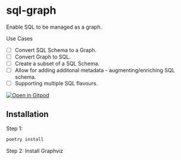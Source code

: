 # sql-graph
Enable SQL to be managed as a graph.

Use Cases
- [ ] Convert SQL Schema to a Graph.
- [ ] Convert Graph to SQL.
- [ ] Create a subset of a SQL Schema.
- [ ] Allow for adding additonal metadata - augmenting/enriching SQL schema.
- [ ] Supporting multiple SQL flavours.

[![Open in Gitpod](https://gitpod.io/button/open-in-gitpod.svg)](https://gitpod.io/#https://github.com/ChakshuGautam/sql-graph)


## Installation

Step 1: 
```bash
poetry install
```

Step 2: 
Install Graphviz